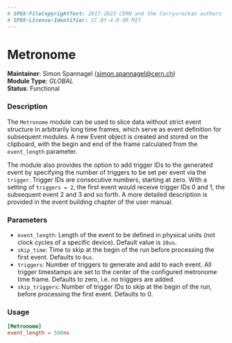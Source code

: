 ```yaml
---
# SPDX-FileCopyrightText: 2017-2023 CERN and the Corryvreckan authors
# SPDX-License-Identifier: CC-BY-4.0 OR MIT
---
```

# Metronome
**Maintainer**: Simon Spannagel (<simon.spannagel@cern.ch>)  
**Module Type**: *GLOBAL*  
**Status**: Functional

### Description
The `Metronome` module can be used to slice data without strict event structure in arbitrarily long time frames, which serve as event definition for subsequent modules.
A new Event object is created and stored on the clipboard, with the begin and end of the frame calculated from the `event_length` parameter.

The module also provides the option to add trigger IDs to the generated event by specifying the number of triggers to be set per event via the `trigger`.
Trigger IDs are consecutive numbers, starting at zero.
With a setting of `triggers = 2`, the first event would receive trigger IDs 0 and 1, the subsequent event 2 and 3 and so forth.
A more detailed description is provided in the event building chapter of the user manual.

### Parameters
* `event_length`: Length of the event to be defined in physical units (not clock cycles of a specific device). Default value is `10us`.
* `skip_time`: Time to skip at the begin of the run before processing the first event. Defaults to `0us`.
* `triggers`: Number of triggers to generate and add to each event. All trigger timestamps are set to the center of the configured metronome time frame. Defaults to zero, i.e. no triggers are added.
* `skip_triggers`: Number of trigger IDs to skip at the begin of the run, before processing the first event. Defaults to 0. 

### Usage
```toml
[Metronome]
event_length = 500ns
```
